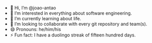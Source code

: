 - 👋 Hi, I’m @joao-antao
- 👀 I’m interested in everything about software engineering.
- 🌱 I’m currently learning about life.
- 💞️ I’m looking to collaborate with every git repository and team(s).
- 😄 Pronouns: he/him/his
- ⚡ Fun fact: I have a duolingo streak of fifteen hundred days.

<!---
joao-antao/joao-antao is a ✨ special ✨ repository because its `README.md` (this file) appears on your GitHub profile.
You can click the Preview link to take a look at your changes.
--->
